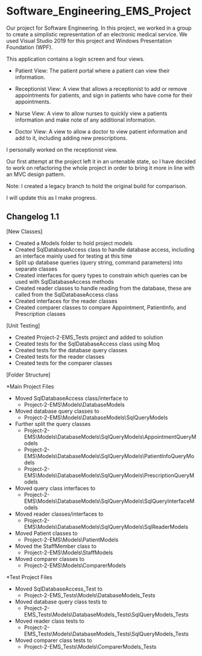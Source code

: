 # Software_Engineering_EMS_Project

Our project for Software Engineering. In this project, we worked in a group to create a simplistic representation of an electronic medical service.
We used Visual Studio 2019 for this project and Windows Presentation Foundation (WPF). 

This application contains a login screen and four views.

 - Patient View: The patient portal where a patient can view their information.

 - Receptionist View: A view that allows a receptionist to add or remove appointments for patients, and sign in patients who have come for their appointments.

 - Nurse View: A view to allow nurses to quickly view a patients information and make note of any additional information.

 - Doctor View: A view to allow a doctor to view patient information and add to it, including adding new prescriptions.


I personally worked on the receptionist view.

Our first attempt at the project left it in an untenable state, so I have decided to work on refactoring the whole project in order to bring it more in line with an MVC design pattern.

Note: I created a legacy branch to hold the original build for comparison.

I will update this as I make progress.

## Changelog 1.1
[New Classes]
 - Created a Models folder to hold project models
 - Created SqlDatabaseAccess class to handle database access, including an interface mainly used for testing at this time
 - Split up database queries (query string, command parameters) into separate classes
 - Created interfaces for query types to constrain which queries can be used with SqlDatabaseAccess methods
 - Created reader classes to handle reading from the database, these are called from the SqlDatabaseAccess class
 - Created interfaces for the reader classes
 - Created comparer classes to compare Appointment, PatientInfo, and Prescription classes

[Unit Testing]
 - Created Project-2-EMS_Tests project and added to solution
 - Created tests for the SqlDatabaseAccess class using Moq
 - Created tests for the database query classes
 - Created tests for the reader classes
 - Created tests for the comparer classes

[Folder Structure]

 *Main Project Files
 - Moved SqlDatabaseAccess class/interface to   
   - Project-2-EMS\Models\DatabaseModels
 - Moved database query classes to              
   - Project-2-EMS\Models\DatabaseModels\SqlQueryModels
 - Further split the query classes              
   - Project-2-EMS\Models\DatabaseModels\SqlQueryModels\AppointmentQueryModels
   - Project-2-EMS\Models\DatabaseModels\SqlQueryModels\PatientInfoQueryModels
   - Project-2-EMS\Models\DatabaseModels\SqlQueryModels\PrescriptionQueryModels
 - Moved query class interfaces to              
   - Project-2-EMS\Models\DatabaseModels\SqlQueryModels\SqlQueryInterfaceModels
 - Moved reader classes/interfaces to           
   - Project-2-EMS\Models\DatabaseModels\SqlQueryModels\SqlReaderModels
 - Moved Patient classes to                     
   - Project-2-EMS\Models\PatientModels
 - Moved the StaffMember class to               
   - Project-2-EMS\Models\StaffModels
 - Moved comparer classes to                    
   - Project-2-EMS\Models\ComparerModels
 
 *Test Project Files
 - Moved SqlDatabaseAccess_Test to              
   - Project-2-EMS_Tests\Models\DatabaseModels_Tests
 - Moved database query class tests to          
   - Project-2-EMS_Tests\Models\DatabaseModels_Tests\SqlQueryModels_Tests
 - Moved reader class tests to                  
   - Project-2-EMS_Tests\Models\DatabaseModels_Tests\SqlQueryModels_Tests
 - Moved comparer class tests to                
   - Project-2-EMS_Tests\Models\ComparerModels_Tests
